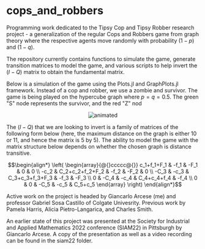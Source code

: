 # cops_and_robbers
 Programming work dedicated to the Tipsy Cop and Tipsy Robber research project - a generalization of the regular Cops and Robbers game from graph theory where the respective agents move randomly with probability $(1-p)$ and $(1-q)$. 

The repository currently contains functions to simulate the game, generate transition matrices to model the game, and various scripts to help invert the $(I-Q)$ matrix to obtain the fundamental matrix.

Below is a simulation of the game using the Plots.jl and GraphPlots.jl framework. Instead of a cop and robber, we use a zombie and survivor. The game is being played on the hypercube graph where $p = q = 0.5$. The green "S" node represents the survivor, and the red "Z" nod
<br />
<p align="center">
    <img src="https://github.com/Garcese/cops_and_robbers/blob/main/simulation.gif" alt="animated" />
</p>

The $(I-Q)$ that we are looking to invert is a family of matrices of the following form below (here, the maximum distance on the graph is either 10 or 11, and hence the matrix is 5 by 5). The ability to model the game with the matrix structure below depends on whether the chosen graph is distance transitive.

```math
\begin{align*}
    \left(
    \begin{array}{@{}ccccc@{}} 
    	c_1+f_1+F_1 & -f_1 & -F_1 & 0 & 0           \\
    	-c_2 & C_2+c_2+f_2+F_2 & -f_2 & -F_2 & 0    \\
    	-C_3 & -c_3 & C_3+c_3+f_3+F_3 & -f_3 & -F_3 \\
    	0 & -C_4 & -c_4 & C_4+c_4+f_4 & -f_4        \\
        0 & 0 & -C_5 & -c_5 & C_5+c_5
    \end{array}
    \right)    
\end{align*}
```

Active work on the project is headed by Giancarlo Arcese (me) and professor Gabriel Sosa Castillo of Colgate Univesrity. Previous work by Pamela Harris, Alicia Pietro-Langarica, and Charles Smith.

An earlier state of this project was presented at the Society for Industrial and Applied Mathematics 2022 conference (SIAM22) in Pittsburgh by Giancarlo Arcese. A copy of the presentation as well as a video recording can be found in the siam22 folder.